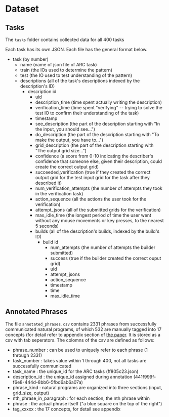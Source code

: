 # Dataset 

## Tasks

The `tasks` folder contains collected data for all 400 tasks

Each task has its own JSON. Each file has the general format below.

- task (by number)
    - name (name of json file of ARC task)
    - train (the IOs used to determine the pattern)
    - test (the IO used to test understanding of the pattern)
    - descriptions (all of the task's descriptions indexed by the description's ID)
        - description id
            - uid
            - description_time (time spent actually writing the description)
            - verification_time (time spent "verifying" -- trying to solve the test IO to confirm their understanding of the task)
            - timestamp
            - see_description (the part of the description starting with "In the input, you should see...")
            - do_description (the part of the description starting with "To make the output, you have to...")
            - grid_description (the part of the description starting with "The output grid size...")
            - confidence (a score from 0-10 indicating the describer's confidence that someone else, given their description, could create the correct output grid)
            - succeeded_verification (true if they created the correct output grid for the test input grid for the task after they described it)
            - num_verification_attempts (the number of attempts they took in the verification task)
            - action_sequence (all the actions the user took for the verification)
            - attempt_jsons (all of the submitted grids for the verification)
            - max_idle_time (the longest period of time the user went without any mouse movements or key presses, to the nearest 5 seconds)
            - builds (all of the description's builds, indexed by the build's ID)
                - build id
                    - num_attempts (the number of attempts the builder submitted)
                    - success (true if the builder created the correct ouput grid)
                    - uid
                    - attempt_jsons
                    - action_sequence
                    - timestamp
                    - time
                    - max_idle_time
                    

## Annotated Phrases

The file `annotated_phrases.csv` contains 2331 phrases from successfully communicated natural programs, of which 532 are manually tagged into 17 concepts (for detail refer to appendix section of [the paper](TODOLINK). It is stored as a csv with tab seperators. The colomns of the csv are defined as follows:

- phrase_number : can be used to uniquely refer to each phrase (1 through 2331)
- task_number : takes value within 1 through 400, not all tasks are successfully communicated
- task_name : the unique_id for the ARC tasks (ff805c23.json)
- description_id : the unique_id assigned during annotation (441f999f-f6e8-444d-8bb6-5fbd6ab6a07a)
- phrase_kind : natural programs are organized into three sections (input, grid_size, output)
- nth_phrase_in_paragraph : for each section, the nth phrase within
- phrase : the actual phrase itself ("a blue square on the top of the right")
- tag_xxxxx : the 17 concepts, for detail see appendix

